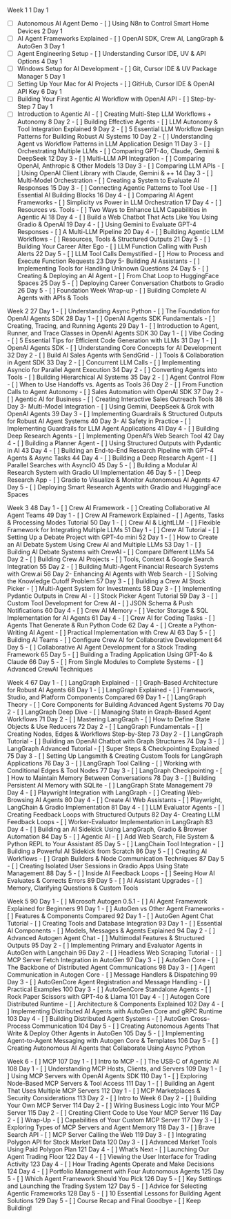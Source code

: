 Week 1
1 Day 1 
- [ ]  Autonomous AI Agent Demo - [ ]  Using N8n to Control Smart Home Devices
2 Day 1 
- [ ]  AI Agent Frameworks Explained - [ ]  OpenAI SDK, Crew AI, LangGraph & AutoGen
3 Day 1 
- [ ]  Agent Engineering Setup - [ ]  Understanding Cursor IDE, UV & API Options
4 Day 1 
- [ ]  Windows Setup for AI Development - [ ]  Git, Cursor IDE & UV Package Manager
5 Day 1 
- [ ]  Setting Up Your Mac for AI Projects - [ ]  GitHub, Cursor IDE & OpenAI API Key
6 Day 1 
- [ ]  Building Your First Agentic AI Workflow with OpenAI API - [ ]  Step-by-Step
7 Day 1 
- [ ]  Introduction to Agentic AI - [ ]  Creating Multi-Step LLM Workflows + Autonomy
8 Day 2 - [ ]  Building Effective Agents - [ ]  LLM Autonomy & Tool Integration Explained
9 Day 2 - [ ]  5 Essential LLM Workflow Design Patterns for Building Robust AI Systems
10 Day 2 - [ ]  Understanding Agent vs Workflow Patterns in LLM Application Design
11 Day 3 - [ ]  Orchestrating Multiple LLMs - [ ]  Comparing GPT-4o, Claude, Gemini & DeepSeek
12 Day 3 - [ ]  Multi-LLM API Integration - [ ]  Comparing OpenAI, Anthropic & Other Models
13 Day 3 - [ ]  Comparing LLM APIs - [ ]  Using OpenAI Client Library with Claude, Gemini & ++
14 Day 3 - [ ]  Multi-Model Orchestration - [ ]  Creating a System to Evaluate AI Responses
15 Day 3 - [ ]  Connecting Agentic Patterns to Tool Use - [ ]  Essential AI Building Blocks
16 Day 4 - [ ]  Comparing AI Agent Frameworks - [ ]  Simplicity vs Power in LLM Orchestration
17 Day 4 - [ ]  Resources vs. Tools - [ ]  Two Ways to Enhance LLM Capabilities in Agentic AI
18 Day 4 - [ ]  Build a Web Chatbot That Acts Like You Using Gradio & OpenAI
19 Day 4 - [ ]  Using Gemini to Evaluate GPT-4 Responses - [ ]  A Multi-LLM Pipeline
20 Day 4 - [ ]  Building Agentic LLM Workflows - [ ]  Resources, Tools & Structured Outputs
21 Day 5 - [ ]  Building Your Career Alter Ego - [ ]  LLM Function Calling with Push Alerts
22 Day 5 - [ ]  LLM Tool Calls Demystified - [ ]  How to Process and Execute Function Requests
23 Day 5- Building AI Assistants - [ ]  Implementing Tools for Handling Unknown Questions
24 Day 5 - [ ]  Creating & Deploying an AI Agent - [ ]  From Chat Loop to HuggingFace Spaces
25 Day 5 - [ ]  Deploying Career Conversation Chatbots to Gradio
26 Day 5 - [ ]  Foundation Week Wrap-up - [ ]  Building Complete AI Agents with APIs & Tools

Week 2
27 Day 1 - [ ]  Understanding Async Python - [ ]  The Foundation for OpenAI Agents SDK
28 Day 1 - [ ]  OpenAI Agents SDK Fundamentals - [ ]  Creating, Tracing, and Running Agents
29 Day 1 - [ ]  Introduction to Agent, Runner, and Trace Classes in OpenAI Agents SDK
30 Day 1 - [ ]  Vibe Coding - [ ]  5 Essential Tips for Efficient Code Generation with LLMs
31 Day 1 - [ ]  OpenAI Agents SDK - [ ]  Understanding Core Concepts for AI Development
32 Day 2 - [ ]  Build AI Sales Agents with SendGrid - [ ]  Tools & Collaboration in Agent SDK
33 Day 2 - [ ]  Concurrent LLM Calls - [ ]  Implementing Asyncio for Parallel Agent Execution
34 Day 2 - [ ]  Converting Agents into Tools - [ ]  Building Hierarchical AI Systems
35 Day 2 - [ ]  Agent Control Flow - [ ]  When to Use Handoffs vs. Agents as Tools
36 Day 2 - [ ]  From Function Calls to Agent Autonomy - [ ]  Sales Automation with OpenAI SDK
37 Day 2 - [ ]  Agentic AI for Business - [ ]  Creating Interactive Sales Outreach Tools
38 Day 3- Multi-Model Integration - [ ]  Using Gemini, DeepSeek & Grok with OpenAI Agents
39 Day 3 - [ ]  Implementing Guardrails & Structured Outputs for Robust AI Agent Systems
40 Day 3- AI Safety in Practice - [ ]  Implementing Guardrails for LLM Agent Applications
41 Day 4 - [ ]  Building Deep Research Agents - [ ]  Implementing OpenAI’s Web Search Tool
42 Day 4 - [ ]  Building a Planner Agent - [ ]  Using Structured Outputs with Pydantic in AI
43 Day 4 - [ ]  Building an End-to-End Research Pipeline with GPT-4 Agents & Async Tasks
44 Day 4 - [ ]  Building a Deep Research Agent - [ ]  Parallel Searches with AsyncIO
45 Day 5 - [ ]  Building a Modular AI Research System with Gradio UI Implementation
46 Day 5 - [ ]  Deep Research App - [ ]  Gradio to Visualize & Monitor Autonomous AI Agents
47 Day 5 - [ ]  Deploying Smart Research Agents with Gradio and HuggingFace Spaces

Week 3
48 Day 1 - [ ]  Crew AI Framework - [ ]  Creating Collaborative AI Agent Teams
49 Day 1 - [ ]  Crew AI Framework Explained - [ ]  Agents, Tasks & Processing Modes Tutorial
50 Day 1 - [ ]  Crew AI & LightLLM - [ ]  Flexible Framework for Integrating Multiple LLMs
51 Day 1 - [ ]  Crew AI Tutorial - [ ]  Setting Up a Debate Project with GPT-4o mini
52 Day 1 - [ ]  How to Create an AI Debate System Using Crew AI and Multiple LLMs
53 Day 1 - [ ]  Building AI Debate Systems with CrewAI - [ ]  Compare Different LLMs
54 Day 2 - [ ]  Building Crew AI Projects - [ ]  Tools, Context & Google Search Integration
55 Day 2 - [ ]  Building Multi-Agent Financial Research Systems with Crew.ai
56 Day 2- Enhancing AI Agents with Web Search - [ ]  Solving the Knowledge Cutoff Problem
57 Day 3 - [ ]  Building a Crew AI Stock Picker - [ ]  Multi-Agent System for Investments
58 Day 3 - [ ]  Implementing Pydantic Outputs in Crew AI - [ ]  Stock Picker Agent Tutorial
59 Day 3 - [ ]  Custom Tool Development for Crew AI - [ ]  JSON Schema & Push Notifications
60 Day 4 - [ ]  Crew AI Memory - [ ]  Vector Storage & SQL Implementation for AI Agents
61 Day 4 - [ ]  Crew AI for Coding Tasks - [ ]  Agents That Generate & Run Python Code
62 Day 4 - [ ]  Create a Python-Writing AI Agent - [ ]  Practical Implementation with Crew AI
63 Day 5 - [ ]  Building AI Teams - [ ]  Configure Crew AI for Collaborative Development
64 Day 5 - [ ]  Collaborative AI Agent Development for a Stock Trading Framework
65 Day 5 - [ ]  Building a Trading Application Using GPT-4o & Claude
66 Day 5 - [ ]  From Single Modules to Complete Systems - [ ]  Advanced CrewAI Techniques

Week 4
67 Day 1 - [ ]  LangGraph Explained - [ ]  Graph-Based Architecture for Robust AI Agents
68 Day 1 - [ ]  LangGraph Explained - [ ]  Framework, Studio, and Platform Components Compared
69 Day 1 - [ ]  LangGraph Theory - [ ]  Core Components for Building Advanced Agent Systems
70 Day 2 - [ ]  LangGraph Deep Dive - [ ]  Managing State in Graph-Based Agent Workflows
71 Day 2 - [ ]  Mastering LangGraph - [ ]  How to Define State Objects & Use Reducers
72 Day 2 - [ ]  LangGraph Fundamentals - [ ]  Creating Nodes, Edges & Workflows Step-by-Step
73 Day 2 - [ ]  LangGraph Tutorial - [ ]  Building an OpenAI Chatbot with Graph Structures
74 Day 3 - [ ]  LangGraph Advanced Tutorial - [ ]  Super Steps & Checkpointing Explained
75 Day 3 - [ ]  Setting Up Langsmith & Creating Custom Tools for LangGraph Applications
76 Day 3 - [ ]  LangGraph Tool Calling - [ ]  Working with Conditional Edges & Tool Nodes
77 Day 3 - [ ]  LangGraph Checkpointing - [ ]  How to Maintain Memory Between Conversations
78 Day 3 - [ ]  Building Persistent AI Memory with SQLite - [ ]  LangGraph State Management
79 Day 4 - [ ]  Playwright Integration with LangGraph - [ ]  Creating Web-Browsing AI Agents
80 Day 4 - [ ]  Create AI Web Assistants - [ ]  Playwright, LangChain & Gradio Implementation
81 Day 4 - [ ]  LLM Evaluator Agents - [ ]  Creating Feedback Loops with Structured Outputs
82 Day 4- Creating LLM Feedback Loops - [ ]  Worker-Evaluator Implementation in LangGraph
83 Day 4 - [ ]  Building an AI Sidekick Using LangGraph, Gradio & Browser Automation
84 Day 5 - [ ]  Agentic AI - [ ]  Add Web Search, File System & Python REPL to Your Assistant
85 Day 5 - [ ]  LangChain Tool Integration - [ ]  Building a Powerful AI Sidekick from Scratch
86 Day 5 - [ ]  Creating AI Workflows - [ ]  Graph Builders & Node Communication Techniques
87 Day 5 - [ ]  Creating Isolated User Sessions in Gradio Apps Using State Management
88 Day 5 - [ ]  Inside AI Feedback Loops - [ ]  Seeing How AI Evaluates & Corrects Errors
89 Day 5 - [ ]  AI Assistant Upgrades - [ ]  Memory, Clarifying Questions & Custom Tools

Week 5
90 Day 1 - [ ]  Microsoft Autogen 0.5.1 - [ ]  AI Agent Framework Explained for Beginners
91 Day 1 - [ ]  AutoGen vs Other Agent Frameworks - [ ]  Features & Components Compared
92 Day 1 - [ ]  AutoGen Agent Chat Tutorial - [ ]  Creating Tools and Database Integration
93 Day 1 - [ ]  Essential AI Components - [ ]  Models, Messages & Agents Explained
94 Day 2 - [ ]  Advanced Autogen Agent Chat - [ ]  Multimodal Features & Structured Outputs
95 Day 2 - [ ]  Implementing Primary and Evaluator Agents in AutoGen with Langchain
96 Day 2 - [ ]  Headless Web Scraping Tutorial - [ ]  MCP Server Fetch Integration in AutoGen
97 Day 3 - [ ]  AutoGen Core - [ ]  The Backbone of Distributed Agent Communications
98 Day 3 - [ ]  Agent Communication in Autogen Core - [ ]  Message Handlers & Dispatching
99 Day 3 - [ ]  AutoGenCore Agent Registration and Message Handling - [ ]  Practical Examples
100 Day 3 - [ ]  AutoGenCore Standalone Agents - [ ]  Rock Paper Scissors with GPT-4o & Llama
101 Day 4 - [ ]  Autogen Core Distributed Runtime - [ ]  Architecture & Components Explained
102 Day 4 - [ ]  Implementing Distributed AI Agents with AutoGen Core and gRPC Runtime
103 Day 4 - [ ]  Building Distributed Agent Systems - [ ]  AutoGen Cross-Process Communication
104 Day 5 - [ ]  Creating Autonomous Agents That Write & Deploy Other Agents in AutoGen
105 Day 5 - [ ]  Implementing Agent-to-Agent Messaging with Autogen Core & Templates
106 Day 5 - [ ]  Creating Autonomous AI Agents that Collaborate Using Async Python

Week 6 - [ ]  MCP
107 Day 1 - [ ]  Intro to MCP - [ ]  The USB-C of Agentic AI
108 Day 1 - [ ]  Understanding MCP Hosts, Clients, and Servers
109 Day 1 - [ ]  Using MCP Servers with OpenAI Agents SDK
110 Day 1 - [ ]  Exploring Node-Based MCP Servers & Tool Access
111 Day 1 - [ ]  Building an Agent That Uses Multiple MCP Servers
112 Day 1 - [ ]  MCP Marketplaces & Security Considerations
113 Day 2 - [ ]  Intro to Week 6 Day 2 - [ ]  Building Your Own MCP Server
114 Day 2 - [ ]  Wiring Business Logic into Your MCP Server
115 Day 2 - [ ]  Creating Client Code to Use Your MCP Server
116 Day 2 - [ ]  Wrap-Up - [ ]  Capabilities of Your Custom MCP Server
117 Day 3 - [ ]  Exploring Types of MCP Servers and Agent Memory
118 Day 3 - [ ]  Brave Search API - [ ]  MCP Server Calling the Web
119 Day 3 - [ ]  Integrating Polygon API for Stock Market Data
120 Day 3 - [ ]  Advanced Market Tools Using Paid Polygon Plan
121 Day 4 - [ ]  What’s Next - [ ]  Launching Our Agent Trading Floor
122 Day 4 - [ ]  Viewing the User Interface for Trading Activity
123 Day 4 - [ ]  How Trading Agents Operate and Make Decisions
124 Day 4 - [ ]  Portfolio Management with Four Autonomous Agents
125 Day 5 - [ ]  Which Agent Framework Should You Pick
126 Day 5 - [ ]  Key Settings and Launching the Trading System
127 Day 5 - [ ]  Advice for Selecting Agentic Frameworks
128 Day 5 - [ ]  10 Essential Lessons for Building Agent Solutions
129 Day 5 - [ ]  Course Recap and Final Goodbye - [ ]  Keep Building!